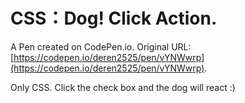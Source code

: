 # CSS：Dog! Click Action.

A Pen created on CodePen.io. Original URL: [https://codepen.io/deren2525/pen/vYNWwrp](https://codepen.io/deren2525/pen/vYNWwrp).

Only CSS.
Click the check box and the dog will react :)

